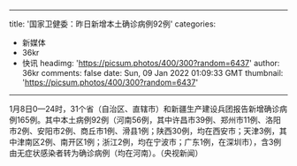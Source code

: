 
---
title: '国家卫健委：昨日新增本土确诊病例92例'
categories: 
 - 新媒体
 - 36kr
 - 快讯
headimg: 'https://picsum.photos/400/300?random=6437'
author: 36kr
comments: false
date: Sun, 09 Jan 2022 01:09:33 GMT
thumbnail: 'https://picsum.photos/400/300?random=6437'
---

<div>   
1月8日0—24时，31个省（自治区、直辖市）和新疆生产建设兵团报告新增确诊病例165例。其中本土病例92例（河南56例，其中许昌市39例、郑州市11例、洛阳市2例、安阳市2例、商丘市1例、滑县1例；陕西30例，均在西安市；天津3例，其中津南区2例、南开区1例；浙江2例，均在宁波市；广东1例，在深圳市），含3例由无症状感染者转为确诊病例（均在河南）。（央视新闻）  
</div>
            